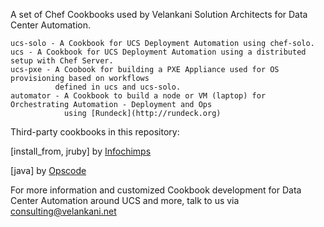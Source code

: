 A set of Chef Cookbooks used by Velankani Solution Architects for Data Center Automation.

	ucs-solo - A Cookbook for UCS Deployment Automation using chef-solo.
	ucs - A Cookbook for UCS Deployment Automation using a distributed setup with Chef Server.
	ucs-pxe - A Coobook for building a PXE Appliance used for OS provisioning based on workflows 
			  defined in ucs and ucs-solo.
	automator - A Cookbook to build a node or VM (laptop) for Orchestrating Automation - Deployment and Ops
				using [Rundeck](http://rundeck.org)

Third-party cookbooks in this repository:

[install_from, jruby] by [Infochimps](https://github.com/infochimps-labs/ironfan-pantry)

[java] by [Opscode](https://github.com/opscode/cookbooks)

For more information and customized Cookbook development for Data Center Automation around UCS and more, 
talk to us via consulting@velankani.net


